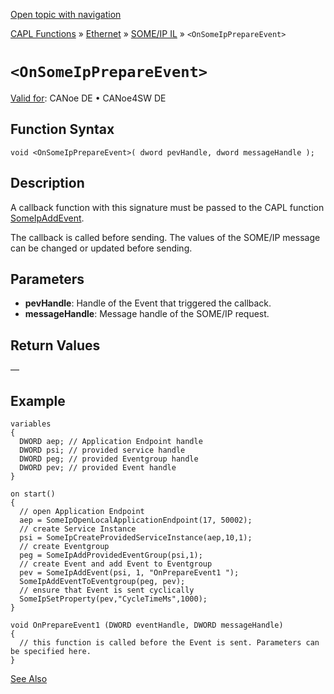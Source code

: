 [Open topic with navigation](../../../../../../CANoeDEFamily.htm#Topics/CAPLFunctions/IP/SOMEIPIL/Functions/CAPLfunctionOnSomeIpPrepareEvent.md)

[CAPL Functions](../../../CAPLfunctions.md) » [Ethernet](../../CAPLEthernetStartPage.md) » [SOME/IP IL](../CAPLfunctionsSomeIPILOverview.md) » `<OnSomeIpPrepareEvent>`

# `<OnSomeIpPrepareEvent>`

[Valid for](../../../../Shared/FeatureAvailability.md):  CANoe DE • CANoe4SW DE

## Function Syntax

```plaintext
void <OnSomeIpPrepareEvent>( dword pevHandle, dword messageHandle );
```

## Description

A callback function with this signature must be passed to the CAPL function [SomeIpAddEvent](CAPLfunctionSomeIpAddEvent.md).

The callback is called before sending. The values of the SOME/IP message can be changed or updated before sending.

## Parameters

- **pevHandle**: Handle of the Event that triggered the callback.
- **messageHandle**: Message handle of the SOME/IP request.

## Return Values

—

## Example

```plaintext
variables
{
  DWORD aep; // Application Endpoint handle
  DWORD psi; // provided service handle
  DWORD peg; // provided Eventgroup handle
  DWORD pev; // provided Event handle
}

on start()
{
  // open Application Endpoint
  aep = SomeIpOpenLocalApplicationEndpoint(17, 50002);
  // create Service Instance
  psi = SomeIpCreateProvidedServiceInstance(aep,10,1);
  // create Eventgroup
  peg = SomeIpAddProvidedEventGroup(psi,1);
  // create Event and add Event to Eventgroup
  pev = SomeIpAddEvent(psi, 1, "OnPrepareEvent1 ");
  SomeIpAddEventToEventgroup(peg, pev);
  // ensure that Event is sent cyclically
  SomeIpSetProperty(pev,"CycleTimeMs",1000);
}

void OnPrepareEvent1 (DWORD eventHandle, DWORD messageHandle)
{
  // this function is called before the Event is sent. Parameters can be specified here.
}
```

[See Also](javascript:void(0);)
